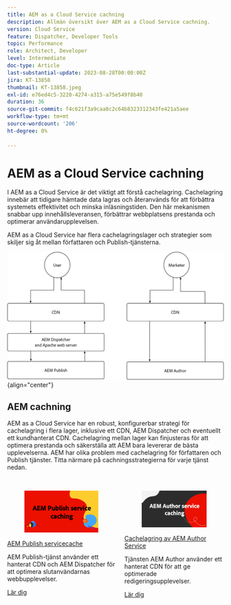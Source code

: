 ```yaml
---
title: AEM as a Cloud Service cachning
description: Allmän översikt över AEM as a Cloud Service cachning.
version: Cloud Service
feature: Dispatcher, Developer Tools
topic: Performance
role: Architect, Developer
level: Intermediate
doc-type: Article
last-substantial-update: 2023-08-28T00:00:00Z
jira: KT-13858
thumbnail: KT-13858.jpeg
exl-id: e76ed4c5-3220-4274-a315-a75e549f8b40
duration: 36
source-git-commit: f4c621f3a9caa8c2c64b8323312343fe421a5aee
workflow-type: tm+mt
source-wordcount: '206'
ht-degree: 0%

---
```


# AEM as a Cloud Service cachning

I AEM as a Cloud Service är det viktigt att förstå cachelagring. Cachelagring innebär att tidigare hämtade data lagras och återanvänds för att förbättra systemets effektivitet och minska inläsningstiden. Den här mekanismen snabbar upp innehållsleveransen, förbättrar webbplatsens prestanda och optimerar användarupplevelsen.

AEM as a Cloud Service har flera cachelagringslager och strategier som skiljer sig åt mellan författaren och Publish-tjänsterna.

![Översikt över cachelagring i AEM as a Cloud Service](./assets/overview/all.png){align="center"}

## AEM cachning

AEM as a Cloud Service har en robust, konfigurerbar strategi för cachelagring i flera lager, inklusive ett CDN, AEM Dispatcher och eventuellt ett kundhanterat CDN. Cachelagring mellan lager kan finjusteras för att optimera prestanda och säkerställa att AEM bara levererar de bästa upplevelserna. AEM har olika problem med cachelagring för författaren och Publish tjänster. Titta närmare på cachningsstrategierna för varje tjänst nedan.


<div class="columns is-multiline" style="margin-top: 2rem">
    <div class="column is-half-tablet is-half-desktop is-half-widescreen" aria-label="AEM Publish service caching">
    <div class="card is-padded-small is-padded-big-mobile" style="height: 100%">
        <div class="card-image">
          <figure class="image is-16by9">
            <a href="./publish.md" title="AEM Publish-tjänst" tabindex="-1">
              <img class="is-bordered-r-small" src="./assets/overview/publish-card.png" alt="AEM Publish servicecache">
            </a>
          </figure>
        </div>
        <div class="card-content is-padded-small">
          <div class="content">
            <p class="headline is-size-6 has-text-weight-bold"><a href="./publish.md" title="AEM Publish servicecache">AEM Publish servicecache</a></p>
            <p class="is-size-6">AEM Publish-tjänst använder ett hanterat CDN och AEM Dispatcher för att optimera slutanvändarnas webbupplevelser.</p>
            <a href="./publish.md" class="spectrum-Button spectrum-Button--outline spectrum-Button--primary spectrum-Button--sizeM">
              <span class="spectrum-Button-label has-no-wrap has-text-weight-bold">Lär dig</span>
            </a>
          </div>
        </div>
      </div>
    </div>
    <div class="column is-half-tablet is-half-desktop is-half-widescreen" aria-label="AEM Author service caching">
        <div class="card is-padded-small is-padded-big-mobile" style="height: 100%">
            <div class="card-image">
            <figure class="image is-16by9">
                <a href="./author.md" title="Cachelagring av AEM Author Service" tabindex="-1">
                <img class="is-bordered-r-small" src="./assets/overview/author-card.png" alt="Cachelagring av AEM Author Service">
                </a>
            </figure>
            </div>
            <div class="card-content is-padded-small">
            <div class="content">
                <p class="headline is-size-6 has-text-weight-bold"><a href="./author.md" title="Cachelagring av AEM Author Service">Cachelagring av AEM Author Service</a></p>
                <p class="is-size-6">Tjänsten AEM Author använder ett hanterat CDN för att ge optimerade redigeringsupplevelser.</p>
                <a href="./author.md" class="spectrum-Button spectrum-Button--outline spectrum-Button--primary spectrum-Button--sizeM">
                <span class="spectrum-Button-label has-no-wrap has-text-weight-bold">Lär dig</span>
                </a>
            </div>
            </div>
        </div>
    </div>
</div>
